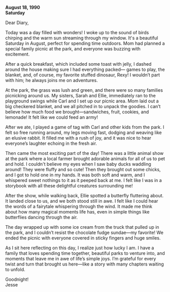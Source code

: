 
**August 18, 1990**  
**Saturday**

Dear Diary,

Today was a day filled with wonders! I woke up to the sound of birds chirping and the warm sun streaming through my window. It's a beautiful Saturday in August, perfect for spending time outdoors. Mom had planned a special family picnic at the park, and everyone was buzzing with excitement.

After a quick breakfast, which included some toast with jelly, I dashed around the house making sure I had everything packed— games to play, the blanket, and, of course, my favorite stuffed dinosaur, Rexy! I wouldn’t part with him; he always joins me on adventures.

At the park, the grass was lush and green, and there were so many families picnicking around us. My sisters, Sarah and Ellie, immediately ran to the playground swings while Carl and I set up our picnic area. Mom laid out a big checkered blanket, and we all pitched in to unpack the goodies. I can’t believe how much food we brought—sandwiches, fruit, cookies, and lemonade! It felt like we could feed an army! 

After we ate, I played a game of tag with Carl and other kids from the park. I felt so free running around, my legs moving fast, dodging and weaving like an elusive rabbit. It filled me with a rush of joy, and it was nice to hear everyone’s laughter echoing in the fresh air. 

Then came the most exciting part of the day! There was a little animal show at the park where a local farmer brought adorable animals for all of us to pet and hold. I couldn't believe my eyes when I saw baby ducks waddling around! They were fluffy and so cute! Then they brought out some chicks, and I got to hold one in my hands. It was both soft and warm, and I whispered sweet nothings to it as it peeped back at me. I felt like I was in a storybook with all these delightful creatures surrounding me!

After the show, while walking back, Ellie spotted a butterfly fluttering about. It landed close to us, and we both stood still in awe. I felt like I could hear the words of a fairytale whispering through the wind. It made me think about how many magical moments life has, even in simple things like butterflies dancing through the air.

The day wrapped up with some ice cream from the truck that pulled up in the park, and I couldn’t resist the chocolate fudge sundae—my favorite! We ended the picnic with everyone covered in sticky fingers and huge smiles.

As I sit here reflecting on this day, I realize just how lucky I am. I have a family that loves spending time together, beautiful parks to venture into, and moments that leave me in awe of life’s simple joys. I’m grateful for every twist and turn that brought us here—like a story with many chapters waiting to unfold. 

Goodnight!  
Jesse
